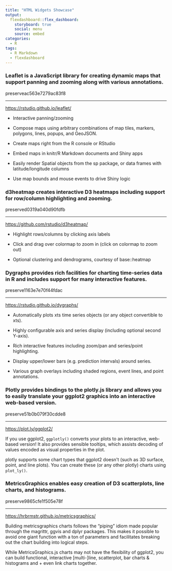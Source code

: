 ```yaml
---
title: "HTML Widgets Showcase"
output: 
  flexdashboard::flex_dashboard:
    storyboard: true
    social: menu
    source: embed
categories:
  - R
tags:
  - R Markdown
  - flexdashboard
---
```




### Leaflet is a JavaScript library for creating dynamic maps that support panning and zooming along with various annotations.

<div class="knitr-options" data-fig-width="576" data-fig-height="460"></div>
preserveac563e7279ac83f8

***

https://rstudio.github.io/leaflet/

- Interactive panning/zooming

- Compose maps using arbitrary combinations of map tiles, markers, polygons, lines, popups, and GeoJSON.

- Create maps right from the R console or RStudio

- Embed maps in knitr/R Markdown documents and Shiny apps

- Easily render Spatial objects from the sp package, or data frames with latitude/longitude columns

- Use map bounds and mouse events to drive Shiny logic


### d3heatmap creates interactive D3 heatmaps including support for row/column highlighting and zooming.

<div class="knitr-options" data-fig-width="576" data-fig-height="460"></div>
preserved0319a040d90fdfb

***

https://github.com/rstudio/d3heatmap/

- Highlight rows/columns by clicking axis labels

- Click and drag over colormap to zoom in (click on colormap to zoom out)

- Optional clustering and dendrograms, courtesy of base::heatmap


### Dygraphs provides rich facilities for charting time-series data in R and includes support for many interactive features.

<div class="knitr-options" data-fig-width="576" data-fig-height="460"></div>
preserve1163e7e70f44fdac

***

https://rstudio.github.io/dygraphs/

- Automatically plots xts time series objects (or any object convertible to xts).

- Highly configurable axis and series display (including optional second Y-axis).

- Rich interactive features including zoom/pan and series/point highlighting.

- Display upper/lower bars (e.g. prediction intervals) around series.
- Various graph overlays including shaded regions, event lines, and point annotations.


### Plotly provides bindings to the plotly.js library and allows you to easily translate your ggplot2 graphics into an interactive web-based version.

<div class="knitr-options" data-fig-width="576" data-fig-height="460"></div>
preserve51b0b079f30cdde8

***

https://plot.ly/ggplot2/

If you use ggplot2, `ggplotly()` converts your plots to an interactive, web-based version! It also provides sensible tooltips, which assists decoding of values encoded as visual properties in the plot.

plotly supports some chart types that ggplot2 doesn't (such as 3D surface, point, and line plots). You can create these (or any other plotly) charts using `plot_ly()`.


### MetricsGraphics enables easy creation of D3 scatterplots, line charts, and histograms.

<div class="knitr-options" data-fig-width="576" data-fig-height="460"></div>
preserve9865cfe1f505e78f

***

https://hrbrmstr.github.io/metricsgraphics/

Building metricsgraphics charts follows the “piping” idiom made popular through the magrittr, ggvis and dplyr packages. This makes it possible to avoid one giant function with a ton of parameters and facilitates breaking out the chart building into logical steps. 

While MetricsGraphics.js charts may not have the flexibility of ggplot2, you can build functional, interactive [multi-]line, scatterplot, bar charts & histograms and + even link charts together.
